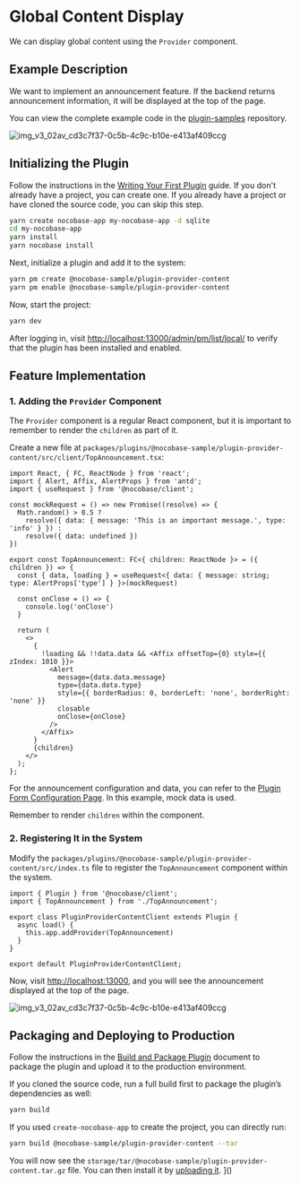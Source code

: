 # Global Content Display

We can display global content using the `Provider` component.

## Example Description

We want to implement an announcement feature. If the backend returns announcement information, it will be displayed at the top of the page.

You can view the complete example code in the [plugin-samples](https://github.com/nocobase/plugin-samples/tree/main/packages/plugins/%40nocobase-sample/plugin-provider-content) repository.

![img_v3_02av_cd3c7f37-0c5b-4c9c-b10e-e413af409ccg](https://static-docs.nocobase.com/img_v3_02av_cd3c7f37-0c5b-4c9c-b10e-e413af409ccg.jpg)

## Initializing the Plugin

Follow the instructions in the [Writing Your First Plugin](/development/your-fisrt-plugin) guide. If you don't already have a project, you can create one. If you already have a project or have cloned the source code, you can skip this step.

```bash
yarn create nocobase-app my-nocobase-app -d sqlite
cd my-nocobase-app
yarn install
yarn nocobase install
```

Next, initialize a plugin and add it to the system:

```bash
yarn pm create @nocobase-sample/plugin-provider-content
yarn pm enable @nocobase-sample/plugin-provider-content
```

Now, start the project:

```bash
yarn dev
```

After logging in, visit [http://localhost:13000/admin/pm/list/local/](http://localhost:13000/admin/pm/list/local/) to verify that the plugin has been installed and enabled.

## Feature Implementation

### 1. Adding the `Provider` Component

The `Provider` component is a regular React component, but it is important to remember to render the `children` as part of it.

Create a new file at `packages/plugins/@nocobase-sample/plugin-provider-content/src/client/TopAnnouncement.tsx`:

```tsx | pure
import React, { FC, ReactNode } from 'react';
import { Alert, Affix, AlertProps } from 'antd';
import { useRequest } from '@nocobase/client';

const mockRequest = () => new Promise((resolve) => {
  Math.random() > 0.5 ?
    resolve({ data: { message: 'This is an important message.', type: 'info' } }) :
    resolve({ data: undefined })
})

export const TopAnnouncement: FC<{ children: ReactNode }> = ({ children }) => {
  const { data, loading } = useRequest<{ data: { message: string; type: AlertProps['type'] } }>(mockRequest)

  const onClose = () => {
    console.log('onClose')
  }

  return (
    <>
      {
        !loading && !!data.data && <Affix offsetTop={0} style={{ zIndex: 1010 }}>
          <Alert
            message={data.data.message}
            type={data.data.type}
            style={{ borderRadius: 0, borderLeft: 'none', borderRight: 'none' }}
            closable
            onClose={onClose}
          />
        </Affix>
      }
      {children}
    </>
  );
};
```

For the announcement configuration and data, you can refer to the [Plugin Form Configuration Page](/plugin-samples/plugin-settings/form). In this example, mock data is used.

Remember to render `children` within the component.

### 2. Registering It in the System

Modify the `packages/plugins/@nocobase-sample/plugin-provider-content/src/index.ts` file to register the `TopAnnouncement` component within the system.

```tsx | pure
import { Plugin } from '@nocobase/client';
import { TopAnnouncement } from './TopAnnouncement';

export class PluginProviderContentClient extends Plugin {
  async load() {
    this.app.addProvider(TopAnnouncement)
  }
}

export default PluginProviderContentClient;
```

Now, visit [http://localhost:13000](http://localhost:13000), and you will see the announcement displayed at the top of the page.

![img_v3_02av_cd3c7f37-0c5b-4c9c-b10e-e413af409ccg](https://static-docs.nocobase.com/img_v3_02av_cd3c7f37-0c5b-4c9c-b10e-e413af409ccg.jpg)

## Packaging and Deploying to Production

Follow the instructions in the [Build and Package Plugin](/development/your-fisrt-plugin#构建并打包插件) document to package the plugin and upload it to the production environment.

If you cloned the source code, run a full build first to package the plugin’s dependencies as well:

```bash
yarn build
```

If you used `create-nocobase-app` to create the project, you can directly run:

```bash
yarn build @nocobase-sample/plugin-provider-content --tar
```

You will now see the `storage/tar/@nocobase-sample/plugin-provider-content.tar.gz` file. You can then install it by [uploading it](/welcome/getting-started/plugin).
]()
